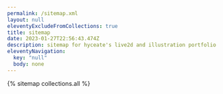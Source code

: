 ```yaml
---
permalink: /sitemap.xml
layout: null
eleventyExcludeFromCollections: true
title: sitemap
date: 2023-01-27T22:56:43.474Z
description: sitemap for hyceate's live2d and illustration portfolio
eleventyNavigation:
  key: "null"
  body: none
---
```

{% sitemap collections.all %}